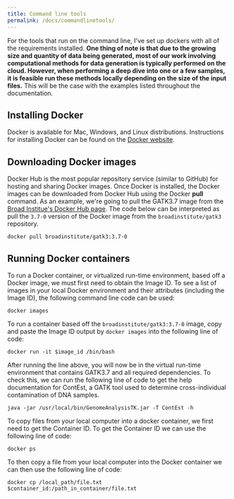 ```yaml
---
title: Command line tools
permalink: /docs/commandlinetools/
---
```

For the tools that run on the command line, I've set up dockers with all of the requirements installed. **One thing of note is that due to the growing size and quantity of data being generated, most of our work involving computational methods for data generation is typically performed on the cloud. However, when performing a deep dive into one or a few samples, it is feasible run these methods locally depending on the size of the input files.** This will be the case with the examples listed throughout the documentation.

## Installing Docker
Docker is available for Mac, Windows, and Linux distributions. Instructions for installing Docker can be found on the [Docker website](https://docs.docker.com/get-docker/).

## Downloading Docker images
Docker Hub is the most popular repository service (similar to GitHub) for hosting and sharing Docker images. Once Docker is installed, the Docker images can be downloaded from Docker Hub using the Docker **pull** command. As an example, we're going to pull the GATK3.7 image from the [Broad Institue's Docker Hub page](https://hub.docker.com/u/broadinstitute). The code below can be interpreted as pull the `3.7-0` version of the Docker image from the `broadinstitute/gatk3` repository.

```
docker pull broadinstitute/gatk3:3.7-0
```

## Running Docker containers
To run a Docker container, or virtualized run-time environment, based off a Docker image, we must first need to obtain the Image ID. To see a list of images in your local Docker environment and their attributes (including the Image ID), the following command line code can be used:
```
docker images
```

To run a container based off the `broadinstitute/gatk3:3.7-0` image, copy and paste the Image ID output by `docker images` into the following line of code:
```
docker run -it $image_id /bin/bash
```

After running the line above, you will now be in the virtual run-time environment that contains GATK3.7 and all required dependencies. To check this, we can run the following line of code to get the help documentation for ContEst, a GATK tool used to determine cross-individual contamination of DNA samples.
```
java -jar /usr/local/bin/GenomeAnalysisTK.jar -T ContEst -h
```
To copy files from your local computer into a docker container, we first need to get the Container ID. To get the Container ID we can use the following line of code:
```
docker ps
```
To then copy a file from your local computer into the Docker container we can then use the following line of code:
```
docker cp /local_path/file.txt $container_id:/path_in_container/file.txt
```
